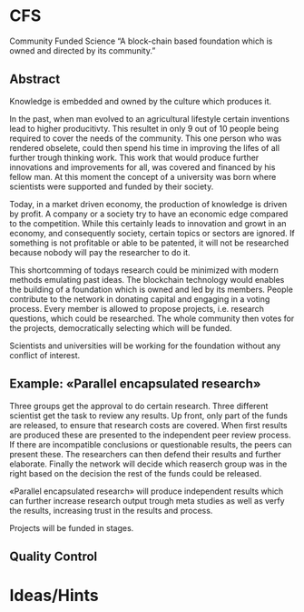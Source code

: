 # CFS
Community Funded Science
“A block-chain based foundation which is owned and directed by its community.”

## Abstract
Knowledge is embedded and owned by the culture which produces it.

In the past, when man evolved to an agricultural lifestyle certain inventions lead to higher producitivty. This resultet in only 9 out of 10 people being required to cover the needs of the community. This one person who was rendered obselete, could then spend his time in improving the lifes of all further trough thinking work. This work that would produce further innovations and improvements for all, was covered and financed by his fellow man. 
At this moment the concept of a university was born where scientists were supported and funded by their society.

Today, in a market driven economy, the production of knowledge is driven by profit. A company or a society try to have an economic edge compared to the competition.
While this certainly leads to innovation and growt in an economy, and consequently society, certain topics or sectors are ignored.
If something is not profitable or able to be patented, it will not be researched because nobody will pay the researcher to do it.

This shortcomming of todays research could be minimized with modern methods emulating past ideas.
The blockchain technology would enables the building of a foundation which is owned and led by its members. People contribute to the network in donating capital and engaging in a voting process.
Every member is allowed to propose projects, i.e. research questions, which could be researched.
The whole community then votes for the projects, democratically selecting which will be funded.

Scientists and universities will be working for the foundation without any conflict of interest.

## Example: «Parallel encapsulated research»
Three groups get the approval to do certain research.
Three different scientist get the task to review any results.
Up front, only part of the funds are released, to ensure that research costs are covered.
When first results are produced these are presented to the independent peer review process.
If there are incompatible conclusions or questionable results, the peers can present these.
The researchers can then defend their results and further elaborate.
Finally the network will decide which reaserch group was in the right based on the decision the rest of the funds could be released.

«Parallel encapsulated research» will produce independent results which can further increase research output trough meta studies as well as verfy the results, increasing trust in the results and process. 

Projects will be funded in stages.



## Quality Control

# Ideas/Hints
